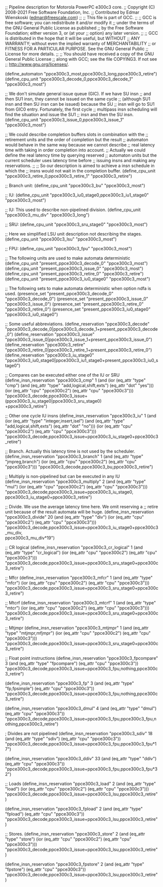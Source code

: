 ;; Pipeline description for Motorola PowerPC e300c3 core.
;;   Copyright (C) 2008-2021 Free Software Foundation, Inc.
;;   Contributed by Edmar Wienskoski (edmar@freescale.com)
;;
;; This file is part of GCC.
;;
;; GCC is free software; you can redistribute it and/or modify it
;; under the terms of the GNU General Public License as published
;; by the Free Software Foundation; either version 3, or (at your
;; option) any later version.
;;
;; GCC is distributed in the hope that it will be useful, but WITHOUT
;; ANY WARRANTY; without even the implied warranty of MERCHANTABILITY
;; or FITNESS FOR A PARTICULAR PURPOSE.  See the GNU General Public
;; License for more details.
;;
;; You should have received a copy of the GNU General Public License
;; along with GCC; see the file COPYING3.  If not see
;; <http://www.gnu.org/licenses/>.

(define_automaton "ppce300c3_most,ppce300c3_long,ppce300c3_retire")
(define_cpu_unit "ppce300c3_decode_0,ppce300c3_decode_1" "ppce300c3_most")

;; We don't simulate general issue queue (GIC).  If we have SU insn
;; and then SU1 insn, they cannot be issued on the same cycle
;; (although SU1 insn and then SU insn can be issued) because the SU
;; insn will go to SU1 from GIC0 entry.  Fortunately, the first cycle
;; multipass insn scheduling will find the situation and issue the SU1
;; insn and then the SU insn.
(define_cpu_unit "ppce300c3_issue_0,ppce300c3_issue_1"   "ppce300c3_most")

;; We could describe completion buffers slots in combination with the
;; retirement units and the order of completion but the result
;; automaton would behave in the same way because we cannot describe
;; real latency time with taking in order completion into account.
;; Actually we could define the real latency time by querying reserved
;; automaton units but the current scheduler uses latency time before
;; issuing insns and making any reservations.
;;
;; So our description is aimed to achieve a insn schedule in which the
;; insns would not wait in the completion buffer.
(define_cpu_unit "ppce300c3_retire_0,ppce300c3_retire_1" "ppce300c3_retire")

;; Branch unit:
(define_cpu_unit "ppce300c3_bu" "ppce300c3_most")

;; IU:
(define_cpu_unit "ppce300c3_iu0_stage0,ppce300c3_iu1_stage0" "ppce300c3_most")

;; IU: This used to describe non-pipelined division.
(define_cpu_unit "ppce300c3_mu_div" "ppce300c3_long")

;; SRU:
(define_cpu_unit "ppce300c3_sru_stage0" "ppce300c3_most")

;; Here we simplified LSU unit description not describing the stages.
(define_cpu_unit "ppce300c3_lsu" "ppce300c3_most")

;; FPU:
(define_cpu_unit "ppce300c3_fpu" "ppce300c3_most")

;; The following units are used to make automata deterministic
(define_cpu_unit "present_ppce300c3_decode_0" "ppce300c3_most")
(define_cpu_unit "present_ppce300c3_issue_0" "ppce300c3_most")
(define_cpu_unit "present_ppce300c3_retire_0" "ppce300c3_retire")
(define_cpu_unit "present_ppce300c3_iu0_stage0" "ppce300c3_most")

;; The following sets to make automata deterministic when option ndfa is used.
(presence_set "present_ppce300c3_decode_0" "ppce300c3_decode_0")
(presence_set "present_ppce300c3_issue_0" "ppce300c3_issue_0")
(presence_set "present_ppce300c3_retire_0" "ppce300c3_retire_0")
(presence_set "present_ppce300c3_iu0_stage0" "ppce300c3_iu0_stage0")

;; Some useful abbreviations.
(define_reservation "ppce300c3_decode"
    "ppce300c3_decode_0|ppce300c3_decode_1+present_ppce300c3_decode_0")
(define_reservation "ppce300c3_issue"
    "ppce300c3_issue_0|ppce300c3_issue_1+present_ppce300c3_issue_0")
(define_reservation "ppce300c3_retire"
   "ppce300c3_retire_0|ppce300c3_retire_1+present_ppce300c3_retire_0")
(define_reservation "ppce300c3_iu_stage0"
   "ppce300c3_iu0_stage0|ppce300c3_iu1_stage0+present_ppce300c3_iu0_stage0")

;; Compares can be executed either one of the IU or SRU
(define_insn_reservation "ppce300c3_cmp" 1
  (and (ior (eq_attr "type" "cmp")
	    (and (eq_attr "type" "add,logical,shift,exts")
		 (eq_attr "dot" "yes")))
       (ior (eq_attr "cpu" "ppce300c2") (eq_attr "cpu" "ppce300c3")))
  "ppce300c3_decode,ppce300c3_issue+(ppce300c3_iu_stage0|ppce300c3_sru_stage0) \
        +ppce300c3_retire")

;; Other one cycle IU insns
(define_insn_reservation "ppce300c3_iu" 1
  (and (ior (eq_attr "type" "integer,insert,isel")
	    (and (eq_attr "type" "add,logical,shift,exts")
		 (eq_attr "dot" "no")))
       (ior (eq_attr "cpu" "ppce300c2") (eq_attr "cpu" "ppce300c3")))
  "ppce300c3_decode,ppce300c3_issue+ppce300c3_iu_stage0+ppce300c3_retire")

;; Branch.  Actually this latency time is not used by the scheduler.
(define_insn_reservation "ppce300c3_branch" 1
  (and (eq_attr "type" "jmpreg,branch")
       (ior (eq_attr "cpu" "ppce300c2") (eq_attr "cpu" "ppce300c3")))
  "ppce300c3_decode,ppce300c3_bu,ppce300c3_retire")

;; Multiply is non-pipelined but can be executed in any IU
(define_insn_reservation "ppce300c3_multiply" 2
  (and (eq_attr "type" "mul")
       (ior (eq_attr "cpu" "ppce300c2") (eq_attr "cpu" "ppce300c3")))
  "ppce300c3_decode,ppce300c3_issue+ppce300c3_iu_stage0, \
   ppce300c3_iu_stage0+ppce300c3_retire")

;; Divide.  We use the average latency time here.  We omit reserving a
;; retire unit because of the result automata will be huge.
(define_insn_reservation "ppce300c3_divide" 20
  (and (eq_attr "type" "div")
       (ior (eq_attr "cpu" "ppce300c2") (eq_attr "cpu" "ppce300c3")))
  "ppce300c3_decode,ppce300c3_issue+ppce300c3_iu_stage0+ppce300c3_mu_div,\
   ppce300c3_mu_div*19")

;; CR logical
(define_insn_reservation "ppce300c3_cr_logical" 1
  (and (eq_attr "type" "cr_logical")
       (ior (eq_attr "cpu" "ppce300c2") (eq_attr "cpu" "ppce300c3")))
  "ppce300c3_decode,ppce300c3_issue+ppce300c3_sru_stage0+ppce300c3_retire")

;; Mfcr
(define_insn_reservation "ppce300c3_mfcr" 1
  (and (eq_attr "type" "mfcr")
       (ior (eq_attr "cpu" "ppce300c2") (eq_attr "cpu" "ppce300c3")))
  "ppce300c3_decode,ppce300c3_issue+ppce300c3_sru_stage0+ppce300c3_retire")

;; Mtcrf
(define_insn_reservation "ppce300c3_mtcrf" 1
  (and (eq_attr "type" "mtcr")
       (ior (eq_attr "cpu" "ppce300c2") (eq_attr "cpu" "ppce300c3")))
  "ppce300c3_decode,ppce300c3_issue+ppce300c3_sru_stage0+ppce300c3_retire")

;; Mtjmpr
(define_insn_reservation "ppce300c3_mtjmpr" 1
  (and (eq_attr "type" "mtjmpr,mfjmpr")
       (ior (eq_attr "cpu" "ppce300c2") (eq_attr "cpu" "ppce300c3")))
  "ppce300c3_decode,ppce300c3_issue+ppce300c3_sru_stage0+ppce300c3_retire")

;; Float point instructions
(define_insn_reservation "ppce300c3_fpcompare" 3
  (and (eq_attr "type" "fpcompare")
       (eq_attr "cpu" "ppce300c3"))
  "ppce300c3_decode,ppce300c3_issue+ppce300c3_fpu,nothing,ppce300c3_retire")

(define_insn_reservation "ppce300c3_fp" 3
  (and (eq_attr "type" "fp,fpsimple")
       (eq_attr "cpu" "ppce300c3"))
  "ppce300c3_decode,ppce300c3_issue+ppce300c3_fpu,nothing,ppce300c3_retire")

(define_insn_reservation "ppce300c3_dmul" 4
  (and (eq_attr "type" "dmul")
       (eq_attr "cpu" "ppce300c3"))
  "ppce300c3_decode,ppce300c3_issue+ppce300c3_fpu,ppce300c3_fpu,nothing,ppce300c3_retire")

; Divides are not pipelined
(define_insn_reservation "ppce300c3_sdiv" 18
  (and (eq_attr "type" "sdiv")
       (eq_attr "cpu" "ppce300c3"))
  "ppce300c3_decode,ppce300c3_issue+ppce300c3_fpu,ppce300c3_fpu*17")

(define_insn_reservation "ppce300c3_ddiv" 33
  (and (eq_attr "type" "ddiv")
       (eq_attr "cpu" "ppce300c3"))
  "ppce300c3_decode,ppce300c3_issue+ppce300c3_fpu,ppce300c3_fpu*32")

;; Loads
(define_insn_reservation "ppce300c3_load" 2
  (and (eq_attr "type" "load")
       (ior (eq_attr "cpu" "ppce300c2") (eq_attr "cpu" "ppce300c3")))
  "ppce300c3_decode,ppce300c3_issue+ppce300c3_lsu,ppce300c3_retire")

(define_insn_reservation "ppce300c3_fpload" 2
  (and (eq_attr "type" "fpload")
       (eq_attr "cpu" "ppce300c3"))
  "ppce300c3_decode,ppce300c3_issue+ppce300c3_lsu,ppce300c3_retire")

;; Stores.
(define_insn_reservation "ppce300c3_store" 2
  (and (eq_attr "type" "store")
       (ior (eq_attr "cpu" "ppce300c2") (eq_attr "cpu" "ppce300c3")))
  "ppce300c3_decode,ppce300c3_issue+ppce300c3_lsu,ppce300c3_retire")

(define_insn_reservation "ppce300c3_fpstore" 2
  (and (eq_attr "type" "fpstore")
       (eq_attr "cpu" "ppce300c3"))
  "ppce300c3_decode,ppce300c3_issue+ppce300c3_lsu,ppce300c3_retire")
